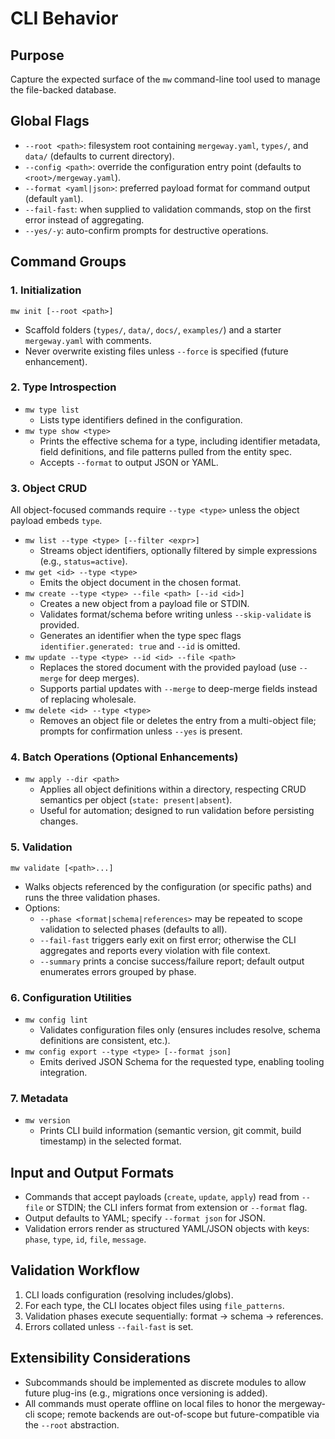 # CLI Behavior

## Purpose

Capture the expected surface of the `mw` command-line tool used to manage the file-backed database.

## Global Flags

- `--root <path>`: filesystem root containing `mergeway.yaml`, `types/`, and `data/` (defaults to current directory).
- `--config <path>`: override the configuration entry point (defaults to `<root>/mergeway.yaml`).
- `--format <yaml|json>`: preferred payload format for command output (default `yaml`).
- `--fail-fast`: when supplied to validation commands, stop on the first error instead of aggregating.
- `--yes/-y`: auto-confirm prompts for destructive operations.

## Command Groups

### 1. Initialization

`mw init [--root <path>]`

- Scaffold folders (`types/`, `data/`, `docs/`, `examples/`) and a starter `mergeway.yaml` with comments.
- Never overwrite existing files unless `--force` is specified (future enhancement).

### 2. Type Introspection

- `mw type list`
  - Lists type identifiers defined in the configuration.
- `mw type show <type>`
  - Prints the effective schema for a type, including identifier metadata, field definitions, and file patterns pulled from the entity spec.
  - Accepts `--format` to output JSON or YAML.

### 3. Object CRUD

All object-focused commands require `--type <type>` unless the object payload embeds `type`.

- `mw list --type <type> [--filter <expr>]`
  - Streams object identifiers, optionally filtered by simple expressions (e.g., `status=active`).
- `mw get <id> --type <type>`
  - Emits the object document in the chosen format.
- `mw create --type <type> --file <path> [--id <id>]`
  - Creates a new object from a payload file or STDIN.
  - Validates format/schema before writing unless `--skip-validate` is provided.
  - Generates an identifier when the type spec flags `identifier.generated: true` and `--id` is omitted.
- `mw update --type <type> --id <id> --file <path>`
  - Replaces the stored document with the provided payload (use `--merge` for deep merges).
  - Supports partial updates with `--merge` to deep-merge fields instead of replacing wholesale.
- `mw delete <id> --type <type>`
  - Removes an object file or deletes the entry from a multi-object file; prompts for confirmation unless `--yes` is present.

### 4. Batch Operations (Optional Enhancements)

- `mw apply --dir <path>`
  - Applies all object definitions within a directory, respecting CRUD semantics per object (`state: present|absent`).
  - Useful for automation; designed to run validation before persisting changes.

### 5. Validation

`mw validate [<path>...]`

- Walks objects referenced by the configuration (or specific paths) and runs the three validation phases.
- Options:
  - `--phase <format|schema|references>` may be repeated to scope validation to selected phases (defaults to all).
  - `--fail-fast` triggers early exit on first error; otherwise the CLI aggregates and reports every violation with file context.
  - `--summary` prints a concise success/failure report; default output enumerates errors grouped by phase.

### 6. Configuration Utilities

- `mw config lint`
  - Validates configuration files only (ensures includes resolve, schema definitions are consistent, etc.).
- `mw config export --type <type> [--format json]`
  - Emits derived JSON Schema for the requested type, enabling tooling integration.

### 7. Metadata

- `mw version`
  - Prints CLI build information (semantic version, git commit, build timestamp) in the selected format.

## Input and Output Formats

- Commands that accept payloads (`create`, `update`, `apply`) read from `--file` or STDIN; the CLI infers format from extension or `--format` flag.
- Output defaults to YAML; specify `--format json` for JSON.
- Validation errors render as structured YAML/JSON objects with keys: `phase`, `type`, `id`, `file`, `message`.

## Validation Workflow

1. CLI loads configuration (resolving includes/globs).
2. For each type, the CLI locates object files using `file_patterns`.
3. Validation phases execute sequentially: format → schema → references.
4. Errors collated unless `--fail-fast` is set.

## Extensibility Considerations

- Subcommands should be implemented as discrete modules to allow future plug-ins (e.g., migrations once versioning is added).
- All commands must operate offline on local files to honor the mergeway-cli scope; remote backends are out-of-scope but future-compatible via the `--root` abstraction.
